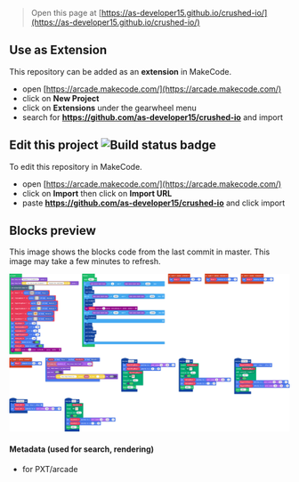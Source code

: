  


> Open this page at [https://as-developer15.github.io/crushed-io/](https://as-developer15.github.io/crushed-io/)

## Use as Extension

This repository can be added as an **extension** in MakeCode.

* open [https://arcade.makecode.com/](https://arcade.makecode.com/)
* click on **New Project**
* click on **Extensions** under the gearwheel menu
* search for **https://github.com/as-developer15/crushed-io** and import

## Edit this project ![Build status badge](https://github.com/as-developer15/crushed-io/workflows/MakeCode/badge.svg)

To edit this repository in MakeCode.

* open [https://arcade.makecode.com/](https://arcade.makecode.com/)
* click on **Import** then click on **Import URL**
* paste **https://github.com/as-developer15/crushed-io** and click import

## Blocks preview

This image shows the blocks code from the last commit in master.
This image may take a few minutes to refresh.

![A rendered view of the blocks](https://github.com/as-developer15/crushed-io/raw/master/.github/makecode/blocks.png)

#### Metadata (used for search, rendering)

* for PXT/arcade
<script src="https://makecode.com/gh-pages-embed.js"></script><script>makeCodeRender("{{ site.makecode.home_url }}", "{{ site.github.owner_name }}/{{ site.github.repository_name }}");</script>
